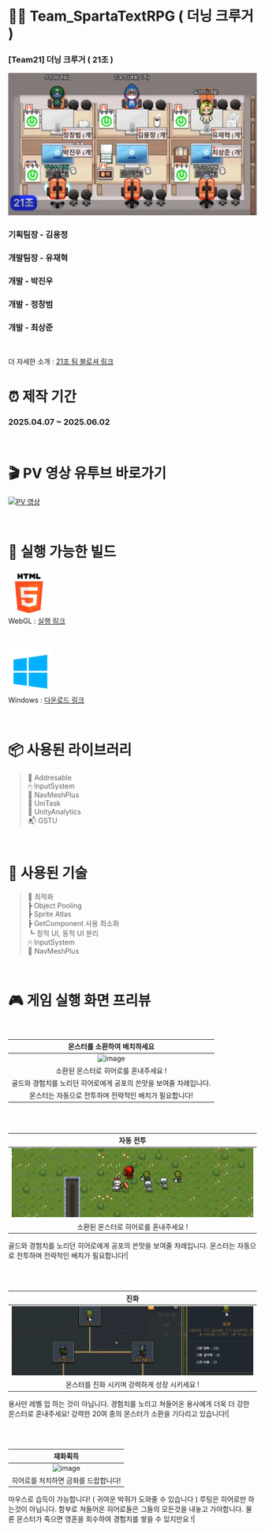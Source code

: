 # 👨‍🔧 Team_SpartaTextRPG ( 더닝 크루거 )
### [Team21] 더닝 크루거 ( 21조 )

![image](/README/team21.png)  
### **기획팀장 - 김용정**  
### 개발팀장 - 유재혁  
### 개발 - 박진우  
### 개발 - 정창범  
### 개발 - 최상준  

<br>

더 자세한 소개 : [21조 팀 블로셔 링크](https://www.notion.so/teamsparta/1fc2dc3ef51480038b12ee9e970bbb2e)


# ⏰ 제작 기간
### 2025.04.07 ~ 2025.06.02

<br>

# 🎬 PV 영상 유투브 바로가기
[![PV 영상](https://img.youtube.com/vi/4DqVVG4eELk/0.jpg)](https://www.youtube.com/watch?v=4DqVVG4eELk)

<br>

# 📢 실행 가능한 빌드
![image](/README/HTML5.png)  
WebGL : [실행 링크](https://play.unity.com/en/games/3b3070e9-54fe-4334-a252-f3abc4550968/v105)  

<br>

![image](/README/Windows.png)  
Windows : [다운로드  링크](https://buly.kr/5JN5LXJ)  

<br>

# 📦 사용된 라이브러리
> 📁 Addresable  
> 🖱 InputSystem  
> 🚩 NavMeshPlus  
> 🔨 UniTask  
> 📑 UnityAnalytics  
> 📬 GSTU  


<br>

# 🔫 사용된 기술
> 📁 최적화  
> ┣ Object Pooling  
> ┣ Sprite Atlas  
> ┣ GetComponent 사용 최소화  
> ┗ 정적 UI, 동적 UI 분리  
> 🖱 InputSystem  
> 🚩 NavMeshPlus  

<br>

# 🎮 게임 실행 화면 프리뷰

<br>

|몬스터를 소환하여 배치하세요|
|:---:|
|![image](/README/움_오크소환.gif)  |
| 소환된 몬스터로 히어로를 혼내주세요 ! |
| 골드와 경험치를 노리던 히어로에게 공포의 쓴맛을 보여줄 차례입니다. |
| 몬스터는 자동으로 전투하며 전략적인 배치가 필요합니다! |

<br>
<br>


|자동 전투|
|:---:|
|![image](/README/움_전투.gif)  |
|소환된 몬스터로 히어로를 혼내주세요 !
골드와 경험치를 노리던 히어로에게 공포의 쓴맛을 보여줄 차례입니다.
몬스터는 자동으로 전투하며 전략적인 배치가 필요합니다!|

<br>
<br>

|진화|
|:---:|
|![image](/README/움_진화.gif)  |
|몬스터를 진화 시키며 강력하게 성장 시키세요 !
용사만 레벨 업 하는 것이 아닙니다.
경험치를 노리고 쳐들어온 용사에게 더욱 더 강한 몬스터로 혼내주세요!
강력한 20여 종의 몬스터가 소환을 기다리고 있습니다!|

<br>
<br>

|재화획득|
|:---:|
|![image](/README/움_약탈.gif)  |
|히어로를 처치하면 금화를 드랍합니다!
마우스로 습득이 가능합니다! ( 귀여운 박쥐가 도와줄 수 있습니다 )
루팅은 히어로만 하는것이 아닙니다. 함부로 쳐들어온 히어로들은 그들의 모든것을 내놓고 가야합니다.
물론 몬스터가 죽으면 영혼을 회수하여 경험치를 쌓을 수 있지만요 !|
